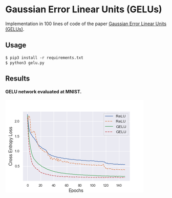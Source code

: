 # Gaussian Error Linear Units (GELUs)

Implementation in 100 lines of code of the paper [Gaussian Error Linear Units (GELUs)](https://arxiv.org/abs/1606.08415).

## Usage

```commandline
$ pip3 install -r requirements.txt
$ python3 gelu.py
```

## Results



#### GELU network evaluated at MNIST. 



 ![](Imgs/gelu.png)
